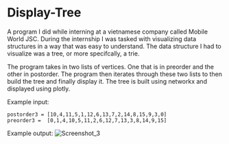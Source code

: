 # Display-Tree
A program I did while interning at a vietnamese company called Mobile World JSC. During the internship I was tasked with visualizing data structures in a way that was easy to understand. The data structure I had to visualize was a tree, or more specifcally, a trie. 

The program takes in two lists of vertices. One that is in preorder and the other in postorder. The program then iterates through these two lists to then build the tree and finally display it. The tree is built using networkx and displayed using plotly. 

Example input:  
```
postorder3 = [10,4,11,5,1,12,6,13,7,2,14,8,15,9,3,0]
preorder3 =  [0,1,4,10,5,11,2,6,12,7,13,3,8,14,9,15]
```
Example output:
![Screenshot_3](https://github.com/Ternt/Display-Tree/assets/45267060/4893ea1f-88fa-43b2-a5b8-cd7bc9623a21)
